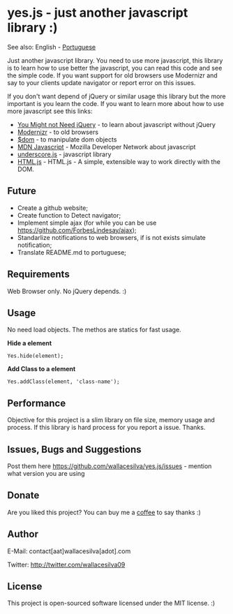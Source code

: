 yes.js - just another javascript library :)
======

See also: English - [Portuguese](https://github.com/wallacesilva/yes.js)

Just another javascript library. You need to use more javascript, this library is to learn how to use better the javascript, you can read this code and see the simple code. If you want support for old browsers use Modernizr and say to your clients update navigator or report error on this issues. 

If you don't want depend of jQuery or similar usage this library but the more important is you learn the code. If you want to learn more about how to use more javascript see this links:

- [You Might not Need jQuery](http://youmightnotneedjquery.com/) - to learn about javascript without jQuery
- [Modernizr](http://modernizr.com/) - to old browsers
- [$dom](https://github.com/julienw/dollardom) - to manipulate dom objects
- [MDN Javascript](https://developer.mozilla.org/docs/JavaScript) - Mozilla Developer Network about javascript
- [underscore.js](http://underscorejs.org/) - javascript library
- [HTML.js](https://github.com/nbubna/HTML) - HTML.js - A simple, extensible way to work directly with the DOM.

Future
--------------------------------------

- Create a github website;
- Create function to Detect navigator;
- Implement simple ajax (for while you can be use https://github.com/ForbesLindesay/ajax);
- Standarlize notifications to web browsers, if is not exists simulate notification;
- Translate README.md to portuguese;

Requirements
--------------------------------------

Web Browser only. No jQuery depends. :)


Usage
--------------------------------------

No need load objects. The methos are statics for fast usage.

**Hide a element**

```
Yes.hide(element);
```

**Add Class to a element**

```
Yes.addClass(element, 'class-name');
```

Performance
--------------------------------------

Objective for this project is a slim library on file size, memory usage and process. If this library is hard process for you report a issue. Thanks.

Issues, Bugs and Suggestions
--------------------------------------

Post them here https://github.com/wallacesilva/yes.js/issues - mention what version you are using

Donate
--------------------------------------
Are you liked this project? You can buy me a [coffee](https://www.paypal.com/cgi-bin/webscr?cmd=_s-xclick&hosted_button_id=Q8RPSLKHJR5J2) to say thanks :)


Author
--------------------------------------

E-Mail: contact[aat]wallacesilva[adot].com

Twitter: http://twitter.com/wallacesilva09


License
--------------------------------------

This project is open-sourced software licensed under the MIT license. :)

